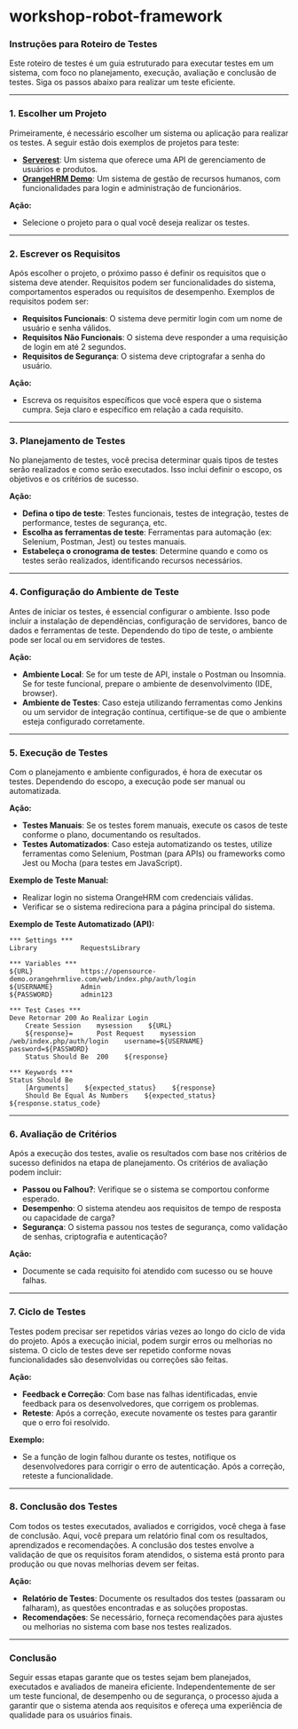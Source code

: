 # workshop-robot-framework

### **Instruções para Roteiro de Testes**

Este roteiro de testes é um guia estruturado para executar testes em um sistema, com foco no planejamento, execução, avaliação e conclusão de testes. Siga os passos abaixo para realizar um teste eficiente.

---

### **1. Escolher um Projeto**

Primeiramente, é necessário escolher um sistema ou aplicação para realizar os testes. A seguir estão dois exemplos de projetos para teste:

- **[Serverest](https://serverest.dev/)**: Um sistema que oferece uma API de gerenciamento de usuários e produtos.
- **[OrangeHRM Demo](https://opensource-demo.orangehrmlive.com/web/index.php/auth/login)**: Um sistema de gestão de recursos humanos, com funcionalidades para login e administração de funcionários.

**Ação:**
- Selecione o projeto para o qual você deseja realizar os testes.

---

### **2. Escrever os Requisitos**

Após escolher o projeto, o próximo passo é definir os requisitos que o sistema deve atender. Requisitos podem ser funcionalidades do sistema, comportamentos esperados ou requisitos de desempenho. Exemplos de requisitos podem ser:

- **Requisitos Funcionais**: O sistema deve permitir login com um nome de usuário e senha válidos.
- **Requisitos Não Funcionais**: O sistema deve responder a uma requisição de login em até 2 segundos.
- **Requisitos de Segurança**: O sistema deve criptografar a senha do usuário.

**Ação:**
- Escreva os requisitos específicos que você espera que o sistema cumpra. Seja claro e específico em relação a cada requisito.

---

### **3. Planejamento de Testes**

No planejamento de testes, você precisa determinar quais tipos de testes serão realizados e como serão executados. Isso inclui definir o escopo, os objetivos e os critérios de sucesso.

**Ação:**
- **Defina o tipo de teste**: Testes funcionais, testes de integração, testes de performance, testes de segurança, etc.
- **Escolha as ferramentas de teste**: Ferramentas para automação (ex: Selenium, Postman, Jest) ou testes manuais.
- **Estabeleça o cronograma de testes**: Determine quando e como os testes serão realizados, identificando recursos necessários.

---

### **4. Configuração do Ambiente de Teste**

Antes de iniciar os testes, é essencial configurar o ambiente. Isso pode incluir a instalação de dependências, configuração de servidores, banco de dados e ferramentas de teste. Dependendo do tipo de teste, o ambiente pode ser local ou em servidores de testes.

**Ação:**
- **Ambiente Local**: Se for um teste de API, instale o Postman ou Insomnia. Se for teste funcional, prepare o ambiente de desenvolvimento (IDE, browser).
- **Ambiente de Testes**: Caso esteja utilizando ferramentas como Jenkins ou um servidor de integração contínua, certifique-se de que o ambiente esteja configurado corretamente.

---

### **5. Execução de Testes**

Com o planejamento e ambiente configurados, é hora de executar os testes. Dependendo do escopo, a execução pode ser manual ou automatizada. 

**Ação:**
- **Testes Manuais**: Se os testes forem manuais, execute os casos de teste conforme o plano, documentando os resultados.
- **Testes Automatizados**: Caso esteja automatizando os testes, utilize ferramentas como Selenium, Postman (para APIs) ou frameworks como Jest ou Mocha (para testes em JavaScript).

**Exemplo de Teste Manual:**
- Realizar login no sistema OrangeHRM com credenciais válidas.
- Verificar se o sistema redireciona para a página principal do sistema.

**Exemplo de Teste Automatizado (API):**

```robot framework
*** Settings ***
Library           RequestsLibrary

*** Variables ***
${URL}            https://opensource-demo.orangehrmlive.com/web/index.php/auth/login
${USERNAME}       Admin
${PASSWORD}       admin123

*** Test Cases ***
Deve Retornar 200 Ao Realizar Login
    Create Session    mysession    ${URL}
    ${response}=      Post Request    mysession    /web/index.php/auth/login    username=${USERNAME}    password=${PASSWORD}
    Status Should Be  200    ${response}

*** Keywords ***
Status Should Be
    [Arguments]    ${expected_status}    ${response}
    Should Be Equal As Numbers    ${expected_status}    ${response.status_code}

```

---

### **6. Avaliação de Critérios**

Após a execução dos testes, avalie os resultados com base nos critérios de sucesso definidos na etapa de planejamento. Os critérios de avaliação podem incluir:

- **Passou ou Falhou?**: Verifique se o sistema se comportou conforme esperado.
- **Desempenho**: O sistema atendeu aos requisitos de tempo de resposta ou capacidade de carga?
- **Segurança**: O sistema passou nos testes de segurança, como validação de senhas, criptografia e autenticação?

**Ação:**
- Documente se cada requisito foi atendido com sucesso ou se houve falhas. 

---

### **7. Ciclo de Testes**

Testes podem precisar ser repetidos várias vezes ao longo do ciclo de vida do projeto. Após a execução inicial, podem surgir erros ou melhorias no sistema. O ciclo de testes deve ser repetido conforme novas funcionalidades são desenvolvidas ou correções são feitas.

**Ação:**
- **Feedback e Correção**: Com base nas falhas identificadas, envie feedback para os desenvolvedores, que corrigem os problemas.
- **Reteste**: Após a correção, execute novamente os testes para garantir que o erro foi resolvido.

**Exemplo:**
- Se a função de login falhou durante os testes, notifique os desenvolvedores para corrigir o erro de autenticação. Após a correção, reteste a funcionalidade.

---

### **8. Conclusão dos Testes**

Com todos os testes executados, avaliados e corrigidos, você chega à fase de conclusão. Aqui, você prepara um relatório final com os resultados, aprendizados e recomendações. A conclusão dos testes envolve a validação de que os requisitos foram atendidos, o sistema está pronto para produção ou que novas melhorias devem ser feitas.

**Ação:**
- **Relatório de Testes**: Documente os resultados dos testes (passaram ou falharam), as questões encontradas e as soluções propostas.
- **Recomendações**: Se necessário, forneça recomendações para ajustes ou melhorias no sistema com base nos testes realizados.

---

### **Conclusão**

Seguir essas etapas garante que os testes sejam bem planejados, executados e avaliados de maneira eficiente. Independentemente de ser um teste funcional, de desempenho ou de segurança, o processo ajuda a garantir que o sistema atenda aos requisitos e ofereça uma experiência de qualidade para os usuários finais.
